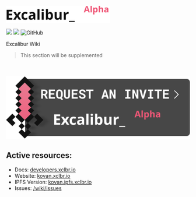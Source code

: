 ![](https://raw.githubusercontent.com/xclbrio/styleGuide/master/excaliburAlpha.svg?sanitize=true&width=300)

[![](https://img.shields.io/badge/project-Excalibur__-ef5777.svg?style=popout-square)](https://github.com/xclbrio)
[![](https://img.shields.io/badge/network-kovan-%23690496.svg?style=popout-square)](https://kovan.etherscan.io/)
![GitHub](https://img.shields.io/github/license/mashape/apistatus.svg?style=popout-square)

Excalibur Wiki
> This section will be supplemented

</br></br>
[![](https://raw.githubusercontent.com/xclbrio/styleGuide/master/invite.svg?sanitize=true)](https://docs.google.com/forms/d/e/1FAIpQLSdId6Dl12C6A1xH8M-iSAsNwBPvs7a7-sAHP1Hs0xaNEsRZeg/viewform)

## Active resources:

* Docs: [developers.xclbr.io](developers.xclbr.io)
* Website: [kovan.xclbr.io](https://kovan.xclbr.io)
* IPFS Version: [kovan.ipfs.xclbr.io](https://kovan.ipfs.xclbr.io)
* Issues: [/wiki/issues](https://github.com/xclbrio/wiki/issues)

